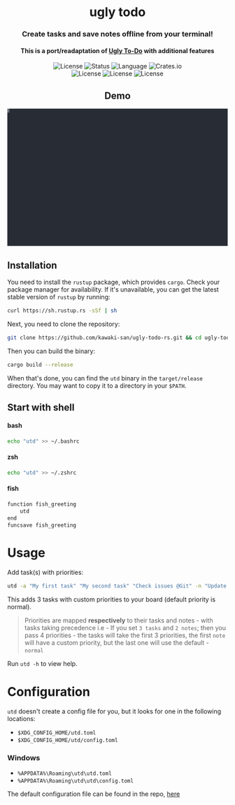 <h1 align="center">ugly todo</h1>
<h3 align="center">Create tasks and save notes offline from your terminal!</h3>
<h4 align="center">This is a port/readaptation of <a href="https://github.com/Murzchnvok/ugly-todo">Ugly To-Do</a> with additional features</h4>
<div align="center">
    <img alt="License" src="https://img.shields.io/static/v1?label=license&message=MIT%20OR%20Apache-2.0&color=blue&style=plastic">
    <img alt="Status" src="https://img.shields.io/badge/Maintained%3F-yes-green.svg">
    <img alt="Language" src="https://img.shields.io/badge/Made%20with-Rust-1f425f.svg">
    <img alt="Crates.io" src="https://img.shields.io/crates/v/utd?style=plastic">
</div>
<div align="center">
    <img alt="License" src="https://svgshare.com/i/Zhy.svg">
    <img alt="License" src="https://svgshare.com/i/ZjP.svg">
    <img alt="License" src="https://svgshare.com/i/ZhY.svg">
</div>

<h2 align="center">Demo</h2>
<img src=".assets/demo.svg" width="836"/>

## Installation

You need to install the `rustup` package, which provides `cargo`. Check your package manager for availability. If it's unavailable, you can get the latest stable version of `rustup` by running:

```sh
curl https://sh.rustup.rs -sSf | sh
```

Next, you need to clone the repository:

```sh
git clone https://github.com/kawaki-san/ugly-todo-rs.git && cd ugly-todo-rs
```

Then you can build the binary:

```sh
cargo build --release
```

When that's done, you can find the `utd` binary in the `target/release` directory. You may want to copy it to a directory in your `$PATH`.

## Start with shell

#### bash

```sh
echo "utd" >> ~/.bashrc
```

#### zsh

```sh
echo "utd" >> ~/.zshrc
```

#### fish

```fish
function fish_greeting
    utd
end
funcsave fish_greeting
```

# Usage
Add task(s) with priorities:

```sh
utd -a "My first task" "My second task" "Check issues @Git" -n "Update license" -p low -p low -p high
```

This adds 3 tasks with custom priorities to your board (default priority is normal). 
> Priorities are mapped **respectively** to their tasks and notes - with tasks taking precedence i.e - 
>  If you set `3 tasks` and `2 notes`; then you pass 4 priorities - the tasks will take the first 3 priorities, the first `note` will have a custom priority, but the last one will use the default - `normal`

Run `utd -h` to view help.

# Configuration

`utd` doesn't create a config file for you, but it looks for one in the following locations:
  -  `$XDG_CONFIG_HOME/utd.toml`
  -  `$XDG_CONFIG_HOME/utd/config.toml`

### Windows
  -  `%APPDATA%\Roaming\utd\utd.toml`
  -  `%APPDATA%\Roaming\utd\utd\config.toml`

The default configuration file can be found in the repo, [here](config.toml)
